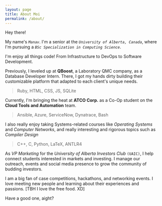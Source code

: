 ```yaml
---
layout: page
title: About Moi
permalink: /about/
---
```


Hey there!

My name's _`Manav`_. I'm a senior at the _`University of Alberta, Canada`_,
where I'm pursuing a _`BSc Specialization in Computing Science`_.

I'm enjoy all things code! From Infrastructure to DevOps to Software Development.

Previously, I leveled up at **QBoost**, a Laboratory QMC company, as a Database Developer Intern. There, I got my hands dirty building their customizable platform that adapted to each client's unique needs.

> Ruby, HTML, CSS, JS, SQLite

Currently, I'm bringing the heat at **ATCO Corp.** as a Co-Op student on the **Cloud Tools and Automation** team.

> Ansible, Azure, ServiceNow, Dynatrace, Bash

I also really enjoy taking Systems-related courses like _Operating Systems_ and _Computer Networks_, and really interesting and rigorous topics such as _Compiler Design_

> C++, C, Python, LaTeX, ANTLR4

As _VP Marketing_ for the _University of Alberta Investors Club_ `(UAIC)`, I help connect students interested in markets and investing. I manage our outreach, events and social media presence to grow the community of budding investors.

I am a big fan of case competitions, hackathons, and networking events. I love meeting new people and learning about their experiences and passions.
[TBH I love the free food. XD]

Have a good one, aight?
